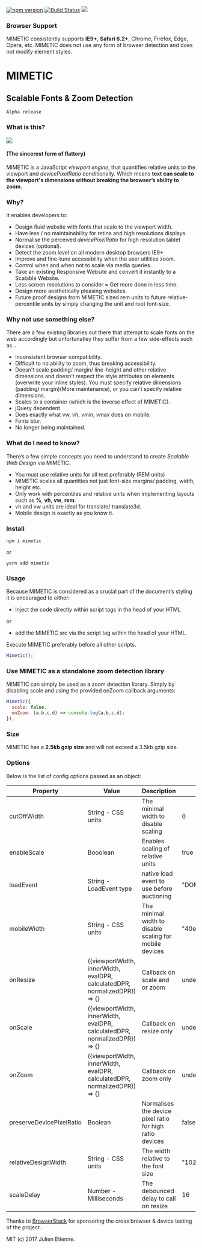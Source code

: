 
[![npm version](https://badge.fury.io/js/mimetic.svg)](https://badge.fury.io/js/mimetic) [![Build Status](https://travis-ci.org/julienetie/mimetic.svg?branch=master)](https://travis-ci.org/julienetie/mimetic)
<img src="http://oi67.tinypic.com/1z4a421.jpg">


### Browser Support
MIMETIC consistently supports **IE9+**, **Safari 6.2+**, Chrome, Firefox, Edge, Opera, etc.
MIMETIC does not use any form of browser detection and does not modify element styles.

# MIMETIC

## Scalable Fonts & Zoom Detection

`Alpha release`

### What is this?
<img src="https://media.giphy.com/media/13NkUb5hwB1afK/giphy.gif">

#### (The sincerest form of flattery)


MIMETIC is a JavaScript _viewport engine_, that quantifies relative units to the viewport and _devicePixelRatio_ conditionally. Which means **text can scale to the viewport's dimensions without breaking the browser’s ability to zoom**.

### Why?

It enables developers to:
- Design fluid website with fonts that scale to the viewport width.
- Have less / no maintainability for retina and high resolutions displays.
- Normalise the perceived _devicePixelRatio_ for high resolution tablet devices (optional). 
- Detect the zoom level on all modern desktop browsers IE9+
- Improve and fine-tune accessibility when the user utilities zoom.
- Control when and when not to scale via media queries.
- Take an existing Responsive Website and convert it instantly to a Scalable Website.
- Less screen resolutions to consider = Get more done in less time.
- Design more aesthetically pleasing websites.
- Future proof designs from MIMETIC sized rem units to future relative-percentile units by simply changing the unit and root font-size. 

### Why not use something else?
There are a few existing libraries out there that attempt to scale fonts on the web accordingly but unfortunatley they suffer from a few side-effects such as...

- Inconsistent browser compatibility.
- Difficult to no ability to zoom, thus breaking accessibility.
- Doesn't scale padding/ margin/ line-height and other relative dimensions and doesn’t respect the style attributes on elements (overwrite your inline styles). You must specify relative dimensions (padding/ margin)(More maintenance), or you can’t specify relative dimensions.
- Scales to a container (which is the inverse effect of MIMETIC).
- jQuery dependent
- Does exactly what vw, vh, vmin, vmax does on mobile.
- Fonts blur.
- No longer being maintained.

### What do I need to know?
There’s a few simple concepts you need to understand to create _Scalable Web Design_ via MIMETIC.
-  You must use relative units for all text preferably (REM units)
- MIMETIC scales all quantities not just font-size margins/ padding, width, height etc.
- Only work with percentiles and relative units when implementing layouts such as **%**, **vh**, **vw**, **rem**. 
- vh and vw units are ideal for translate/ translate3d.
- Mobile design is exactly as you know it.

### Install
`npm i mimetic` 

or 

`yarn add mimetic`

### Usage
Because MIMETIC is considered as a crucial part of the document’s styling it is encouraged to either:

- Inject the code directly within script tags in the head of your HTML

or 

- add the MIMETIC src via the script tag within the head of your HTML.

Execute MIMETIC preferably before all other scripts.
```javascript
Mimetic();
```

### Use MIMETIC as a standalone zoom detection library
MIMETIC can simply be used as a zoom detection library.
Simply by disabling scale and using the provided onZoom callback arguments:
```javascript
Mimetic({
  scale: false,
  onZoom: (a,b,c,d) => console.log(a,b,c,d);
});
```

### Size
MIMETIC has a **2.5kb gzip size** and will not exceed a 3.5kb gzip size. 

### Options
Below is the list of config options passed as an object:

| Property  | Value  | Description | Default |  
|---|---|---|---|
| cutOffWidth | String - CSS units  | The minimal width to disable scaling | 0 |    
| enableScale | Booolean  | Enables scaling of relative units | true |  
| loadEvent | String - LoadEvent type  | native load event to use before auctioning | "DOMContentLoaded" | 
| mobileWidth | String - CSS units | The minimal width to disable scaling for mobile devices  | "40em" |
| onResize | ({viewportWidth, innerWidth, evalDPR, calculatedDPR, normalizedDPR}) => {} | Callback on scale and or zoom | undefined |   
| onScale | ({viewportWidth, innerWidth, evalDPR, calculatedDPR, normalizedDPR}) => {} | Callback on resize only | undefined |  
| onZoom | ({viewportWidth, innerWidth, evalDPR, calculatedDPR, normalizedDPR}) => {} | Callback on zoom only | undefined |
| preserveDevicePixelRatio | Boolean | Normalises the device pixel ratio for high ratio devices | false |
| relativeDesignWidth | String - CSS units  | The width relative to the font size | "1024px" |
| scaleDelay | Number - Milliseconds | The debounced delay to call on resize | 16  |


Thanks to [BrowserStack](https://www.browserstack.com) for sponsoring the cross browser & device testing of the project.

MIT (c) 2017 Julien Etienne.
